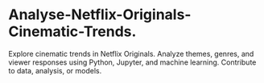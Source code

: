 # Analyse-Netflix-Originals-Cinematic-Trends.
Explore cinematic trends in Netflix Originals. Analyze themes, genres, and viewer responses using Python, Jupyter, and machine learning. Contribute to data, analysis, or models.
